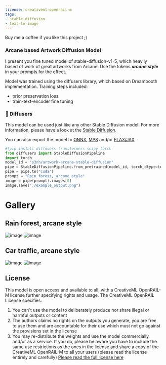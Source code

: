 ```yaml
---
license: creativeml-openrail-m
tags:
- stable-diffusion
- text-to-image
---
```


Buy me a coffee if you like this project ;)
<a href="https://www.buymeacoffee.com/s3nh"><img src="https://www.buymeacoffee.com/assets/img/guidelines/download-assets-sm-1.svg" alt=""></a>

### Arcane based Artwork Diffusion Model

I present you fine tuned model of stable-diffusion-v1-5, which heavily based of 
work of great artworks from Arcane.
Use the tokens **_arcane style_** in your prompts for the effect.

Model was trained using the diffusers library, which based on Dreambooth implementation. 
Training steps included: 

- prior preservation loss
- train-text-encoder fine tuning 

### 🧨 Diffusers

This model can be used just like any other Stable Diffusion model. For more information,
please have a look at the [Stable Diffusion](https://huggingface.co/docs/diffusers/api/pipelines/stable_diffusion).

You can also export the model to [ONNX](https://huggingface.co/docs/diffusers/optimization/onnx), [MPS](https://huggingface.co/docs/diffusers/optimization/mps) and/or [FLAX/JAX]().

```python
#!pip install diffusers transformers scipy torch
from diffusers import StableDiffusionPipeline
import torch
model_id = "s3nh/artwork-arcane-stable-diffusion"
pipe = StableDiffusionPipeline.from_pretrained(model_id, torch_dtype=torch.float16)
pipe = pipe.to("cuda")
prompt = "Rain forest, arcane style"
image = pipe(prompt).images[0]
image.save("./example_output.png")
```

# Gallery 

## Rain forest, arcane style
![image](https://huggingface.co/s3nh/artwork-arcane-stable-diffusion/resolve/main/rain_forest_1.png)
![image](https://huggingface.co/s3nh/artwork-arcane-stable-diffusion/resolve/main/rain_forest_2.png)


## Car traffic, arcane style
![image](https://huggingface.co/s3nh/artwork-arcane-stable-diffusion/resolve/main/traffic_jam_1.png)
![image](https://huggingface.co/s3nh/artwork-arcane-stable-diffusion/resolve/main/traffic_jam_2.png)



## License

This model is open access and available to all, with a CreativeML OpenRAIL-M license further specifying rights and usage.
The CreativeML OpenRAIL License specifies: 

1. You can't use the model to deliberately produce nor share illegal or harmful outputs or content 
2. The authors claims no rights on the outputs you generate, you are free to use them and are accountable for their use which must not go against the provisions set in the license
3. You may re-distribute the weights and use the model commercially and/or as a service. If you do, please be aware you have to include the same use restrictions as the ones in the license and share a copy of the CreativeML OpenRAIL-M to all your users (please read the license entirely and carefully)
[Please read the full license here](https://huggingface.co/spaces/CompVis/stable-diffusion-license)
